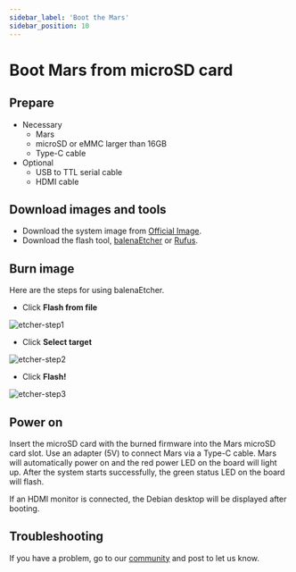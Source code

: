 ```yaml
---
sidebar_label: 'Boot the Mars'
sidebar_position: 10
---
```

# Boot Mars from microSD card

## Prepare

- Necessary
  - Mars
  - microSD or eMMC larger than 16GB
  - Type-C cable
- Optional
  - USB to TTL serial cable
  - HDMI cable

## Download images and tools

- Download the system image from [Official Image](https://milkv.io/docs/mars/getting-started/images#official-image).
- Download the flash tool, [balenaEtcher](https://etcher.balena.io/) or [Rufus](https://rufus.ie/en/).

## Burn image

Here are the steps for using balenaEtcher.

- Click **Flash from file**

![etcher-step1](/docs/duo/etcher-step1.png)

- Click **Select target**

![etcher-step2](/docs/duo/etcher-step2.png)

- Click **Flash!**

![etcher-step3](/docs/duo/etcher-step3.png)

## Power on

Insert the microSD card with the burned firmware into the Mars microSD card slot. Use an adapter (5V) to connect Mars via a Type-C cable. Mars will automatically power on and the red power LED on the board will light up. After the system starts successfully, the green status LED on the board will flash.

If an HDMI monitor is connected, the Debian desktop will be displayed after booting.

## Troubleshooting

If you have a problem, go to our [community](https://community.milkv.io/) and post to let us know.
